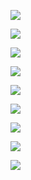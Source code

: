 [![](https://mermaid.ink/img/pako:eNqNUktOwzAQvYo167QkcRNSLyohYFkJ0R3KZmRPW0uJHRIHUaoeBrFAnCMXw7SJVLVQ4YU1n_fejMezBWkVgYCGnlsyku40rmosc8P8qbB2WuoKjWMPKDUZR-eZhW4clXiemHdfSkt7SBzuQWU0m_U0wW4kNQ0yy5pjod-QCypIamuQUVN5CwutUNF_COVxL5eha1t377W-gL21ZqnrEhmuyCgsfb5H9xAP7h8v2L150ciMdXqpJXaf3Ydlis6pPeFkMtrh1SPJ1g9IWtO0hcPTSkOHf5aSfbv7AARQkne08r--_dHKwa2ppByENxUt0RfJITc7D8XW2cXGSBCubimAtlLohiUBscSi8VFS2tl6ftik_UIF4DfgydpyIHoXxBZeQUzTMY_D9DrJkjidhDwJYANiFPHxJONhHGVJmPA4jpNdAG97hXCcRTxOI55Nr3nM0zALoLbtat03sPsG4hLzvQ?type=png)](https://mermaid.live/edit#pako:eNqNUktOwzAQvYo167QkcRNSLyohYFkJ0R3KZmRPW0uJHRIHUaoeBrFAnCMXw7SJVLVQ4YU1n_fejMezBWkVgYCGnlsyku40rmosc8P8qbB2WuoKjWMPKDUZR-eZhW4clXiemHdfSkt7SBzuQWU0m_U0wW4kNQ0yy5pjod-QCypIamuQUVN5CwutUNF_COVxL5eha1t377W-gL21ZqnrEhmuyCgsfb5H9xAP7h8v2L150ciMdXqpJXaf3Ydlis6pPeFkMtrh1SPJ1g9IWtO0hcPTSkOHf5aSfbv7AARQkne08r--_dHKwa2ppByENxUt0RfJITc7D8XW2cXGSBCubimAtlLohiUBscSi8VFS2tl6ftik_UIF4DfgydpyIHoXxBZeQUzTMY_D9DrJkjidhDwJYANiFPHxJONhHGVJmPA4jpNdAG97hXCcRTxOI55Nr3nM0zALoLbtat03sPsG4hLzvQ)

[![](https://mermaid.ink/img/pako:eNptkE1uwyAQha-CZu1ENsSOwyJSpXaZVXaVN1OYNEg2uBik_CiH6bLnyMVKYkeK1LJADO-bN_DOoJwmkDDQVySr6NXgp8eusSytHn0wyvRoA9tcf7RR7q-wNUOgDkdh3Cd2tl5PomQvioYBmWPDM_4PuKWWlHEW0xBlyAYa0QlI6NQk2dvBfBDrvbMhXr-9cQxjcN6cUDvWU-ueLCCDjnyHRqfPnm-WDYQ9ddSATEdNO4xtaKCxl4TefLZHq0AGHymD2GsMj2xA7rAd0i1pk8ZtxgDvOWaQInl3rns0phLkGQ4gV9Vc8LxalnXJq0UuygyOIGeFmC9qkfOiLvNScM7LSwanu0M-rwvBq0LUq6XgosrrDLyLn_vpAZdfi3iTqA?type=png)](https://mermaid.live/edit#pako:eNptkE1uwyAQha-CZu1ENsSOwyJSpXaZVXaVN1OYNEg2uBik_CiH6bLnyMVKYkeK1LJADO-bN_DOoJwmkDDQVySr6NXgp8eusSytHn0wyvRoA9tcf7RR7q-wNUOgDkdh3Cd2tl5PomQvioYBmWPDM_4PuKWWlHEW0xBlyAYa0QlI6NQk2dvBfBDrvbMhXr-9cQxjcN6cUDvWU-ueLCCDjnyHRqfPnm-WDYQ9ddSATEdNO4xtaKCxl4TefLZHq0AGHymD2GsMj2xA7rAd0i1pk8ZtxgDvOWaQInl3rns0phLkGQ4gV9Vc8LxalnXJq0UuygyOIGeFmC9qkfOiLvNScM7LSwanu0M-rwvBq0LUq6XgosrrDLyLn_vpAZdfi3iTqA)

[![](https://mermaid.ink/img/pako:eNp1kM1uwjAMx18l8rmwNqGl5ICEtisnpB2mXqzGQKQ26fIxDRAPs-MOewpebBkf0qSxHKzY_58t-3-A1ioCCZ5eI5mWnjRuHPaNYekN6IJu9YAmsOXpU-nW_hVW2gfq8SJc4pUdzedXUbJFS94js8z_xu-Az9pH7PQeGW7IqP_BR1Tog8OHRRfIIdtad_pw2nqmtB-sOX29kfaNgQx6cj1qlc48_IxrIGyppwZk-ipaY-xCA405JhRjsKudaUEGFymDOCgMN1dArrHzqUpKB-uWF-vODmaQzHixtr81phTkAd5Bzqqx4Hk1LeuSV5NclBnsQI4KMZ7UIudFXeal4JyXxwz25wn5uC4ErwpRz6aCiyqvM3A2brbXBY7fKDOR7w?type=png)](https://mermaid.live/edit#pako:eNp1kM1uwjAMx18l8rmwNqGl5ICEtisnpB2mXqzGQKQ26fIxDRAPs-MOewpebBkf0qSxHKzY_58t-3-A1ioCCZ5eI5mWnjRuHPaNYekN6IJu9YAmsOXpU-nW_hVW2gfq8SJc4pUdzedXUbJFS94js8z_xu-Az9pH7PQeGW7IqP_BR1Tog8OHRRfIIdtad_pw2nqmtB-sOX29kfaNgQx6cj1qlc48_IxrIGyppwZk-ipaY-xCA405JhRjsKudaUEGFymDOCgMN1dArrHzqUpKB-uWF-vODmaQzHixtr81phTkAd5Bzqqx4Hk1LeuSV5NclBnsQI4KMZ7UIudFXeal4JyXxwz25wn5uC4ErwpRz6aCiyqvM3A2brbXBY7fKDOR7w)

[![](https://mermaid.ink/img/pako:eNptkM1qwzAMx1_F6JyWxG7S1IdCYdfBoLDDyEU4amuo7c4fsDbkqfYIe7F5TQODTQch6f-TkDSAcj2BhEDviayiJ41Hj6azLNsFfdRKX9BG9oJKk430V9nrEMngJEx-hhfb7UOVbKcoBGSOhd_8f-SrDgnP-obslEtfn14rx3piytmQzhFDZ6EAQ96g7vPuw8-oDuKJDHUgc9jTATPZQWfHjGKKbn-1CmT0iQpIlx7jfCrIA55DrlKvo_PP0z_ubykgH_jmnJkbcwpygA-Qm2YpeNms67bmzaoUdQFXkItKLFetKHnV1mUtOOf1WMDtPqFctpXgTSXazVpw0ZRtAd6l4-mxwPgNoxKAPg?type=png)](https://mermaid.live/edit#pako:eNptkM1qwzAMx1_F6JyWxG7S1IdCYdfBoLDDyEU4amuo7c4fsDbkqfYIe7F5TQODTQch6f-TkDSAcj2BhEDviayiJ41Hj6azLNsFfdRKX9BG9oJKk430V9nrEMngJEx-hhfb7UOVbKcoBGSOhd_8f-SrDgnP-obslEtfn14rx3piytmQzhFDZ6EAQ96g7vPuw8-oDuKJDHUgc9jTATPZQWfHjGKKbn-1CmT0iQpIlx7jfCrIA55DrlKvo_PP0z_ubykgH_jmnJkbcwpygA-Qm2YpeNms67bmzaoUdQFXkItKLFetKHnV1mUtOOf1WMDtPqFctpXgTSXazVpw0ZRtAd6l4-mxwPgNoxKAPg)

[![](https://mermaid.ink/img/pako:eNqFUd1qwjAYfZXwXVdpG1trL4TBdikMvBu9-UiiDTRJl6RjKj7M2MXYc_TFFjWCoLBchCTn5zvhHIAZLqAGJ94HoZl4lri1qBpNwurReslkj9qTV2RSaC_ukbV0Xii8B1bjL5fMXIDLfnWZLJdRVpMnJpxDYoi7NXrEfHHMdK0g3LBBBdC40zwkzKjz3K5F-79a3cZ6GGjwxso9Ejwli8SIBl78VjDUHxKJNl5uJMPxZ_w2hIuoIhhdeDSIsgc_763Rfhi_rAxUSEAJq1Dy0MrhJG3At0KJBupw5GKDQ-cbaPQxUE9D1jvNoPZ2EAkMPUd_LRHqDXYuvAouQ5bVpelz4QmEht6MUVdhuEJ9gE-oF-WU5mk5L6oiL2cpLRLYQT3J6HRW0TTPqiItaJ7nxTGB_dkhnVYZzcuMVos5zWmZVglYM2zbGOD4B49_0Dk?type=png)](https://mermaid.live/edit#pako:eNqFUd1qwjAYfZXwXVdpG1trL4TBdikMvBu9-UiiDTRJl6RjKj7M2MXYc_TFFjWCoLBchCTn5zvhHIAZLqAGJ94HoZl4lri1qBpNwurReslkj9qTV2RSaC_ukbV0Xii8B1bjL5fMXIDLfnWZLJdRVpMnJpxDYoi7NXrEfHHMdK0g3LBBBdC40zwkzKjz3K5F-79a3cZ6GGjwxso9Ejwli8SIBl78VjDUHxKJNl5uJMPxZ_w2hIuoIhhdeDSIsgc_763Rfhi_rAxUSEAJq1Dy0MrhJG3At0KJBupw5GKDQ-cbaPQxUE9D1jvNoPZ2EAkMPUd_LRHqDXYuvAouQ5bVpelz4QmEht6MUVdhuEJ9gE-oF-WU5mk5L6oiL2cpLRLYQT3J6HRW0TTPqiItaJ7nxTGB_dkhnVYZzcuMVos5zWmZVglYM2zbGOD4B49_0Dk)

[![](https://mermaid.ink/img/pako:eNqFUsFqwzAM_RWjc9olcZOmPhQG27EwVthh5CJspTUkdhc7Y23p1-ww9h39sXlLCmNtmQ_Gkt6TniztQVpFIMDRS0dG0p3GVYtNaVg4G2y9lnqDxrMHlJqMp_PIUjtPDZ4HFsdPpaXtA_19yjKazweaYLeSnENmmfud6BLySbsOa71DJq1xXe3RMVyRUajQXactbR0keWQt9egmIAZZAyjAB7WC3ZtXjcxYryst8fhxfLdM0SXyQPnTTKh080iyc_8UPEm9WjE0Wem26R2lgQgaCqZWYV7772wl-DU1VIIIT0UVhi8poTSHAMXO2-XWSBC-7SiCbqPQn8YLosLaBS8p7W276HfgZxUiCLN7trY5EYMJYg9vIGb5mKdxPs2KLM0nMc8i2IIYJXw8KXicJkUWZzxN0-wQwe4nQzwuEp7mCS9mU57yPC4iaG23Wg8CDl8vS9s-?type=png)](https://mermaid.live/edit#pako:eNqFUsFqwzAM_RWjc9olcZOmPhQG27EwVthh5CJspTUkdhc7Y23p1-ww9h39sXlLCmNtmQ_Gkt6TniztQVpFIMDRS0dG0p3GVYtNaVg4G2y9lnqDxrMHlJqMp_PIUjtPDZ4HFsdPpaXtA_19yjKazweaYLeSnENmmfud6BLySbsOa71DJq1xXe3RMVyRUajQXactbR0keWQt9egmIAZZAyjAB7WC3ZtXjcxYryst8fhxfLdM0SXyQPnTTKh080iyc_8UPEm9WjE0Wem26R2lgQgaCqZWYV7772wl-DU1VIIIT0UVhi8poTSHAMXO2-XWSBC-7SiCbqPQn8YLosLaBS8p7W276HfgZxUiCLN7trY5EYMJYg9vIGb5mKdxPs2KLM0nMc8i2IIYJXw8KXicJkUWZzxN0-wQwe4nQzwuEp7mCS9mU57yPC4iaG23Wg8CDl8vS9s-)

[![](https://mermaid.ink/img/pako:eNp9UUFqwzAQ_IrYsxNsKXYcHQKF9hgoBHoovmylTSKwJdeSS5OQ1_RQ-o58rGriQEvaCiEk7cxoVrMH5TSBBE_PPVlFtwbXHTaVZXG02AWjTIs2sHtUhmyg68rS-EANXhcWxw9tlDsXzutFZTSfDzTJbhR5j8wx_13oN-SD8T3WZodMOev7OqBnuCarUaP_m7Z0dbQUIgtjhzU2ETC4GjA_HqHOrIxC1jrvzZOpTZQnFud_9KFXye7si0FmXTiJHN-Pb-6aCwk01DVodPz6_ZdWBWFDDVUg41bTCmN3FVT2EKHYB7fcWgUydD0l0LcawyUpkCusfbwlbYLrFuc4T6kmEGN4dK65EOMR5B5eQc6KseBpMc3LnBeTVOQJbEGOMjGelCLlWZmnueCc54cEdieFdFxmgheZKGdTwUWRlgl0rl9vBgOHT-H0xZ8?type=png)](https://mermaid.live/edit#pako:eNp9UUFqwzAQ_IrYsxNsKXYcHQKF9hgoBHoovmylTSKwJdeSS5OQ1_RQ-o58rGriQEvaCiEk7cxoVrMH5TSBBE_PPVlFtwbXHTaVZXG02AWjTIs2sHtUhmyg68rS-EANXhcWxw9tlDsXzutFZTSfDzTJbhR5j8wx_13oN-SD8T3WZodMOev7OqBnuCarUaP_m7Z0dbQUIgtjhzU2ETC4GjA_HqHOrIxC1jrvzZOpTZQnFud_9KFXye7si0FmXTiJHN-Pb-6aCwk01DVodPz6_ZdWBWFDDVUg41bTCmN3FVT2EKHYB7fcWgUydD0l0LcawyUpkCusfbwlbYLrFuc4T6kmEGN4dK65EOMR5B5eQc6KseBpMc3LnBeTVOQJbEGOMjGelCLlWZmnueCc54cEdieFdFxmgheZKGdTwUWRlgl0rl9vBgOHT-H0xZ8)

[![](https://mermaid.ink/img/pako:eNqNUtFKwzAU_ZVwn7vRNmtX8zAQ9HEgFHyQvlzTuy3QJjVJxW3sa3wQv2M_Zlw7UKZiCSXJPefknpzsQZqaQICjp560pBuFa4ttpVn4OrReSdWh9mx5fK-VNJeFUjlPLV4W7lAq0p6GyvAfVSaLxUgT7FqSc8gMc1-FfgDeK9djo3bIpNGubzw6hmvSNdbofmWVpgkN-UDCYK_BNrQ0uhgx384gq1ZKIuuMc-pRNSqoEwvjL_rZqWC3-lkh08afVI5vx1fzf3LZr8kSszS4GtEQQUu2RVWHmPaf7Ar8hlqqQIRpTSsMd1FBpQ8Bir035VZLEN72FEHf1ejPqYJYYePCLtXKG7scoj-9gAhCZg_GtGdiWILYwwuIq3zK0zifZ0WW5rOYZxFsQUwSPp0VPE6TIosznqZpdohgd1KIp0XC0zzhxdWcpzyPiwis6debsYHDB4kd1i4?type=png)](https://mermaid.live/edit#pako:eNqNUtFKwzAU_ZVwn7vRNmtX8zAQ9HEgFHyQvlzTuy3QJjVJxW3sa3wQv2M_Zlw7UKZiCSXJPefknpzsQZqaQICjp560pBuFa4ttpVn4OrReSdWh9mx5fK-VNJeFUjlPLV4W7lAq0p6GyvAfVSaLxUgT7FqSc8gMc1-FfgDeK9djo3bIpNGubzw6hmvSNdbofmWVpgkN-UDCYK_BNrQ0uhgx384gq1ZKIuuMc-pRNSqoEwvjL_rZqWC3-lkh08afVI5vx1fzf3LZr8kSszS4GtEQQUu2RVWHmPaf7Ar8hlqqQIRpTSsMd1FBpQ8Bir035VZLEN72FEHf1ejPqYJYYePCLtXKG7scoj-9gAhCZg_GtGdiWILYwwuIq3zK0zifZ0WW5rOYZxFsQUwSPp0VPE6TIosznqZpdohgd1KIp0XC0zzhxdWcpzyPiwis6debsYHDB4kd1i4)

[![](https://mermaid.ink/img/pako:eNqFUsFqwzAM_RWjc9olcZOmPhQG27EwVthh5CJspTUkdhc7Y23p1-ww9h39sXlLCmNtmQ_Gkt6TniztQVpFIMDRS0dG0p3GVYtNaVg4G2y9lnqDxrPF8VNpac8DS-08NXgeeECpyXjqI_09ZBnN5wNNsFtJziGzzP1OdAH4pF2Htd4hk9a4rvboGK7IKFTorrKWtg6CPLKWenATNA1tDKAAP2kV7N68amTGel1piceP47tlii6xT5w_zYRaN48kO_dPyUHr1YqhyUq3Te8oDUTQUDC1CtPafycrwa-poRJEeCqqMHxJCaU5BCh23i63RoLwbUcRdBuF_jRcEBXWLnhJaW_bRb8BP4sQQRjds7XNiRhMEHt4AzHLxzyN82lWZGk-iXkWwRbEKOHjScHjNCmyOONpmmaHCHY_GeJxkfA0T3gxm_KU53ERQWu71XoQcPgCo_PbnA?type=png)](https://mermaid.live/edit#pako:eNqFUsFqwzAM_RWjc9olcZOmPhQG27EwVthh5CJspTUkdhc7Y23p1-ww9h39sXlLCmNtmQ_Gkt6TniztQVpFIMDRS0dG0p3GVYtNaVg4G2y9lnqDxrPF8VNpac8DS-08NXgeeECpyXjqI_09ZBnN5wNNsFtJziGzzP1OdAH4pF2Htd4hk9a4rvboGK7IKFTorrKWtg6CPLKWenATNA1tDKAAP2kV7N68amTGel1piceP47tlii6xT5w_zYRaN48kO_dPyUHr1YqhyUq3Te8oDUTQUDC1CtPafycrwa-poRJEeCqqMHxJCaU5BCh23i63RoLwbUcRdBuF_jRcEBXWLnhJaW_bRb8BP4sQQRjds7XNiRhMEHt4AzHLxzyN82lWZGk-iXkWwRbEKOHjScHjNCmyOONpmmaHCHY_GeJxkfA0T3gxm_KU53ERQWu71XoQcPgCo_PbnA)